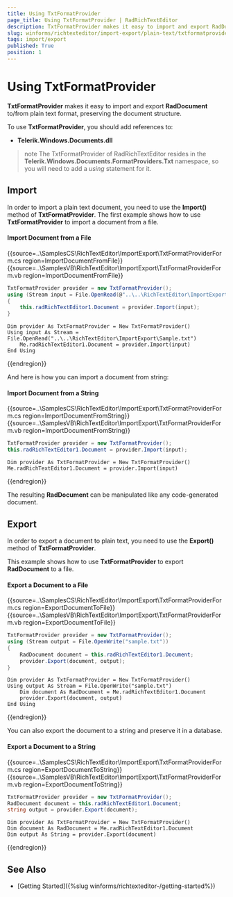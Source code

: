 ```yaml
---
title: Using TxtFormatProvider
page_title: Using TxtFormatProvider | RadRichTextEditor
description: TxtFormatProvider makes it easy to import and export RadDocument to/from plain text format, preserving the document structure. 
slug: winforms/richtexteditor/import-export/plain-text/txtformatprovider
tags: import/export
published: True
position: 1
---
```


# Using TxtFormatProvider

__TxtFormatProvider__ makes it easy to import and export __RadDocument__ to/from plain text format, preserving the document structure. 

To use __TxtFormatProvider__, you should add references to: 
	
* __Telerik.Windows.Documents.dll__
        
>note The TxtFormatProvider of RadRichTextEditor resides in the **Telerik.Windows.Documents.FormatProviders.Txt** namespace, so you will need to add a *using* statement for it.	
	
## Import

In order to import a plain text document, you need to use the __Import()__ method of __TxtFormatProvider__. The first example shows how to use __TxtFormatProvider__ to import a document from a file.

#### Import Document from a File

{{source=..\SamplesCS\RichTextEditor\ImportExport\TxtFormatProviderForm.cs region=ImportDocumentFromFile}} 
{{source=..\SamplesVB\RichTextEditor\ImportExport\TxtFormatProviderForm.vb region=ImportDocumentFromFile}}
````C#
TxtFormatProvider provider = new TxtFormatProvider();
using (Stream input = File.OpenRead(@"..\..\RichTextEditor\ImportExport\Sample.txt"))
{
    this.radRichTextEditor1.Document = provider.Import(input);
}

````
````VB.NET
Dim provider As TxtFormatProvider = New TxtFormatProvider()
Using input As Stream = File.OpenRead("..\..\RichTextEditor\ImportExport\Sample.txt")
    Me.radRichTextEditor1.Document = provider.Import(input)
End Using

````



{{endregion}}

And here is how you can import a document from string:
        
#### Import Document from a String

{{source=..\SamplesCS\RichTextEditor\ImportExport\TxtFormatProviderForm.cs region=ImportDocumentFromString}} 
{{source=..\SamplesVB\RichTextEditor\ImportExport\TxtFormatProviderForm.vb region=ImportDocumentFromString}}
````C#
TxtFormatProvider provider = new TxtFormatProvider();
this.radRichTextEditor1.Document = provider.Import(input);

````
````VB.NET
Dim provider As TxtFormatProvider = New TxtFormatProvider()
Me.radRichTextEditor1.Document = provider.Import(input)

````



{{endregion}}

The resulting __RadDocument__ can be manipulated like any code-generated document.

## Export

In order to export a document to plain text, you need to use the __Export()__ method of __TxtFormatProvider__.
 
This example shows how to use __TxtFormatProvider__ to export __RadDocument__ to a file.

#### Export a Document to a File

{{source=..\SamplesCS\RichTextEditor\ImportExport\TxtFormatProviderForm.cs region=ExportDocumentToFile}} 
{{source=..\SamplesVB\RichTextEditor\ImportExport\TxtFormatProviderForm.vb region=ExportDocumentToFile}}
````C#
TxtFormatProvider provider = new TxtFormatProvider();
using (Stream output = File.OpenWrite("sample.txt"))
{
    RadDocument document = this.radRichTextEditor1.Document;
    provider.Export(document, output);
}

````
````VB.NET
Dim provider As TxtFormatProvider = New TxtFormatProvider()
Using output As Stream = File.OpenWrite("sample.txt")
    Dim document As RadDocument = Me.radRichTextEditor1.Document
    provider.Export(document, output)
End Using

````



{{endregion}}

You can also export the document to a string and preserve it in a database.

#### Export a Document to a String

{{source=..\SamplesCS\RichTextEditor\ImportExport\TxtFormatProviderForm.cs region=ExportDocumentToString}} 
{{source=..\SamplesVB\RichTextEditor\ImportExport\TxtFormatProviderForm.vb region=ExportDocumentToString}}
````C#
TxtFormatProvider provider = new TxtFormatProvider();
RadDocument document = this.radRichTextEditor1.Document;
string output = provider.Export(document);

````
````VB.NET
Dim provider As TxtFormatProvider = New TxtFormatProvider()
Dim document As RadDocument = Me.radRichTextEditor1.Document
Dim output As String = provider.Export(document)

````



{{endregion}}

## See Also

 * [Getting Started]({%slug winforms/richtexteditor-/getting-started%})